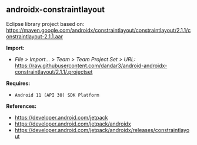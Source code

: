 ## androidx-constraintlayout

Eclipse library project based on:<br/>
https://maven.google.com/androidx/constraintlayout/constraintlayout/2.1.1/constraintlayout-2.1.1.aar

**Import:**
- _File > Import... > Team > Team Project Set > URL:_<br/>
  https://raw.githubusercontent.com/dandar3/android-androidx-constraintlayout/2.1.1/.projectset

**Requires:**
- `Android 11 (API 30) SDK Platform`

**References:**
- https://developer.android.com/jetpack
- https://developer.android.com/jetpack/androidx
- https://developer.android.com/jetpack/androidx/releases/constraintlayout